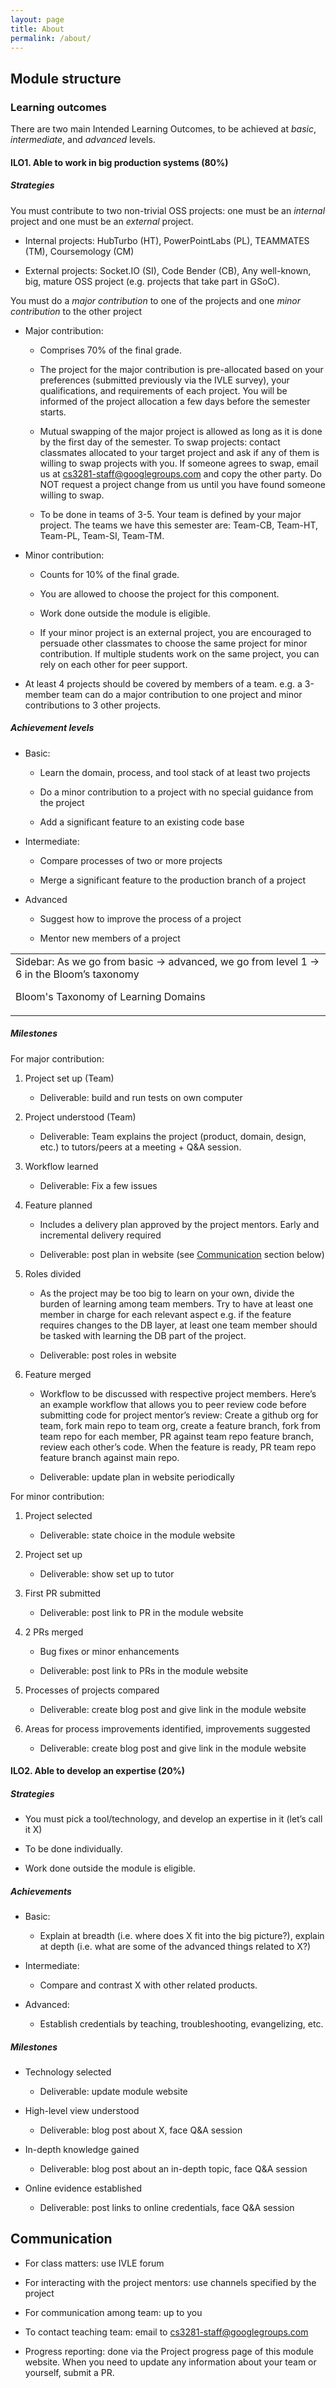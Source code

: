 ```yaml
---
layout: page
title: About
permalink: /about/
---
```


## Module structure 

### Learning outcomes 

There are two main Intended Learning Outcomes, to be achieved at *basic*, *intermediate*, and 
*advanced* levels. 

#### ILO1. Able to work in big production systems (80%) 

##### Strategies

You must contribute to two non-trivial OSS projects: one must be an *internal* project and one must 
be an *external* project. 

* Internal projects: HubTurbo (HT), PowerPointLabs (PL), TEAMMATES (TM), Coursemology (CM) 

* External projects: Socket.IO (SI), Code Bender (CB), Any well-known, big, mature OSS project (e.g. 
projects that take part in GSoC). 

You must do a *major contribution* to one of the projects and one *minor contribution* to the other 
project 

* Major contribution: 

  * Comprises 70% of the final grade. 

  * The project for the major contribution is pre-allocated based on your preferences (submitted 
    previously via the IVLE survey), your qualifications, and requirements of each project. You will
    be informed of the project allocation a few days before the semester starts. 

  * Mutual swapping of the major project is allowed as long as it is done by the first day of the 
    semester. To swap projects: contact classmates allocated to your target project and ask if any
    of them is willing to swap projects with you. If someone agrees to swap, email us at 
    [cs3281-staff@googlegroups.com](mailto:cs3281-staff@googlegroups.com) and copy the other party.
    Do NOT request a project change from us until you have found someone willing to swap. 

  * To be done in teams of 3-5. Your team is defined by your major project. The teams we have this 
    semester are: Team-CB, Team-HT, Team-PL, Team-SI, Team-TM. 

* Minor contribution: 

  * Counts for 10% of the final grade. 

  * You are allowed to choose the project for this component. 

  * Work done outside the module is eligible. 

  * If your minor project is an external project, you are encouraged to persuade other classmates to 
    choose the same project for minor contribution. If multiple students work on the same project,
    you can rely on each other for peer support. 

* At least 4 projects should be covered by members of a team. e.g. a 3-member team can do a major 
contribution to one project and minor contributions to 3 other projects. 

##### Achievement levels

* Basic: 

  * Learn the domain, process, and tool stack of at least two projects 

  * Do a minor contribution to a project with no special guidance from the project 

  * Add a significant feature to an existing code base 

* Intermediate: 

  * Compare processes of two or more projects 

  * Merge a significant feature to the production branch of a project 

* Advanced 

  * Suggest how to improve the process of a project 

  * Mentor new members of a project 

<table> <tr> <td>Sidebar: As we go from basic → advanced, we go from level 1 → 6 in the 
Bloom’s taxonomy 

Bloom's Taxonomy of Learning Domains</td> </tr> </table> 

##### Milestones

For major contribution: 

1. Project set up (Team) 

   * Deliverable: build and run tests on own computer 

2. Project understood (Team) 

   * Deliverable: Team explains the project (product, domain, design, etc.) to tutors/peers at a 
meeting + Q&A session. 

3. Workflow learned 

   * Deliverable: Fix a few issues 

4. Feature planned 

   * Includes a delivery plan approved by the project mentors. Early and incremental delivery
     required 

   * Deliverable: post plan in website (see [Communication](#heading=h.8n4noqyjkgbi) section below) 

5. Roles divided 

   * As the project may be too big to learn on your own, divide the burden of learning among team
     members. Try to have at least one member in charge for each relevant aspect e.g. if the feature
     requires changes to the DB layer, at least one team member should be tasked with learning the
     DB part of the project. 

   * Deliverable: post roles in website 

6. Feature merged 

   * Workflow to be discussed with respective project members. Here’s an example workflow that
     allows you to peer review code before submitting code for project mentor’s review: Create a
     github org for team, fork main repo to team org, create a feature branch, fork from team repo
     for each member, PR against team repo feature branch, review each other’s code. When the
     feature is ready, PR team repo feature branch against main repo. 

   * Deliverable: update plan in website periodically 

For minor contribution: 

1. Project selected 

   * Deliverable: state choice in the module website 

2. Project set up 

   * Deliverable: show set up to tutor 

3. First PR submitted 

   * Deliverable: post link to PR in the module website 

4. 2 PRs merged 

   * Bug fixes or minor enhancements 

   * Deliverable: post link to PRs in the module website 

5. Processes of projects compared 

   * Deliverable: create blog post and give link in the module website 

6. Areas for process improvements identified, improvements suggested 

   * Deliverable: create blog post and give link in the module website 

#### ILO2. Able to develop an expertise (20%) 

##### Strategies

* You must pick a tool/technology, and develop an expertise in it (let’s call it X) 

* To be done individually. 

* Work done outside the module is eligible. 

##### Achievements

* Basic:

  * Explain at breadth (i.e. where does X fit into the big picture?), explain at depth (i.e. what
    are some of the advanced things related to X?) 

* Intermediate: 

  * Compare and contrast X with other related products. 

* Advanced: 

  * Establish credentials by teaching, troubleshooting, evangelizing, etc. 

##### Milestones

* Technology selected 

  * Deliverable: update module website 

* High-level view understood 

  * Deliverable: blog post about X, face Q&A session 

* In-depth knowledge gained 

  * Deliverable: blog post about an in-depth topic, face Q&A session 

* Online evidence established 

  * Deliverable: post links to online credentials, face Q&A session 

## Communication 

* For class matters: use IVLE forum 

* For interacting with the project mentors: use channels specified by the project 

* For communication among team: up to you 

* To contact teaching team: email to cs3281-staff@googlegroups.com 

* Progress reporting: done via the Project progress page of this module website. When you need to 
update any information about your team or yourself, submit a PR. 

